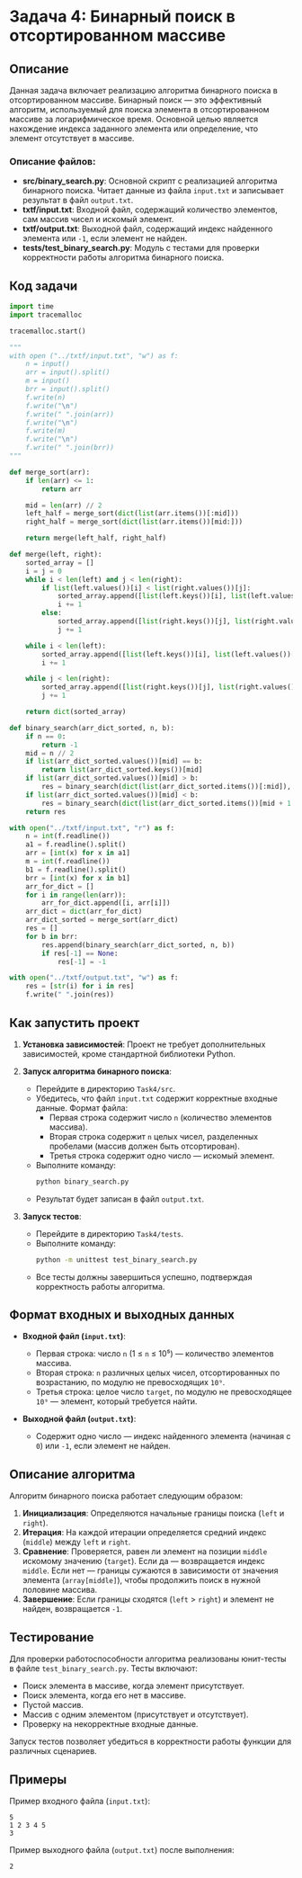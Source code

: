 # Задача 4: Бинарный поиск в отсортированном массиве

## Описание

Данная задача включает реализацию алгоритма бинарного поиска в отсортированном массиве. Бинарный поиск — это эффективный алгоритм, используемый для поиска элемента в отсортированном массиве за логарифмическое время. Основной целью является нахождение индекса заданного элемента или определение, что элемент отсутствует в массиве.

### Описание файлов:

- **src/binary_search.py**: Основной скрипт с реализацией алгоритма бинарного поиска. Читает данные из файла `input.txt` и записывает результат в файл `output.txt`.
- **txtf/input.txt**: Входной файл, содержащий количество элементов, сам массив чисел и искомый элемент.
- **txtf/output.txt**: Выходной файл, содержащий индекс найденного элемента или `-1`, если элемент не найден.
- **tests/test_binary_search.py**: Модуль с тестами для проверки корректности работы алгоритма бинарного поиска.

## Код задачи

```python
import time
import tracemalloc

tracemalloc.start()

"""
with open ("../txtf/input.txt", "w") as f:
    n = input()
    arr = input().split()
    m = input()
    brr = input().split()
    f.write(n)
    f.write("\n")
    f.write(" ".join(arr))
    f.write("\n")
    f.write(m)
    f.write("\n")
    f.write(" ".join(brr))
"""

def merge_sort(arr):
    if len(arr) <= 1:
        return arr

    mid = len(arr) // 2
    left_half = merge_sort(dict(list(arr.items())[:mid]))
    right_half = merge_sort(dict(list(arr.items())[mid:]))

    return merge(left_half, right_half)

def merge(left, right):
    sorted_array = []
    i = j = 0
    while i < len(left) and j < len(right):
        if list(left.values())[i] < list(right.values())[j]:
            sorted_array.append([list(left.keys())[i], list(left.values())[i]])
            i += 1
        else:
            sorted_array.append([list(right.keys())[j], list(right.values())[j]])
            j += 1

    while i < len(left):
        sorted_array.append([list(left.keys())[i], list(left.values())[i]])
        i += 1

    while j < len(right):
        sorted_array.append([list(right.keys())[j], list(right.values())[j]])
        j += 1

    return dict(sorted_array)

def binary_search(arr_dict_sorted, n, b):
    if n == 0:
        return -1
    mid = n // 2
    if list(arr_dict_sorted.values())[mid] == b:
        return list(arr_dict_sorted.keys())[mid]
    if list(arr_dict_sorted.values())[mid] > b:
        res = binary_search(dict(list(arr_dict_sorted.items())[:mid]), len(dict(list(arr_dict_sorted.items())[:mid])), b)
    if list(arr_dict_sorted.values())[mid] < b:
        res = binary_search(dict(list(arr_dict_sorted.items())[mid + 1:]), len(dict(list(arr_dict_sorted.items())[mid + 1:])), b)
    return res

with open("../txtf/input.txt", "r") as f:
    n = int(f.readline())
    a1 = f.readline().split()
    arr = [int(x) for x in a1]
    m = int(f.readline())
    b1 = f.readline().split()
    brr = [int(x) for x in b1]
    arr_for_dict = []
    for i in range(len(arr)):
        arr_for_dict.append([i, arr[i]])
    arr_dict = dict(arr_for_dict)
    arr_dict_sorted = merge_sort(arr_dict)
    res = []
    for b in brr:
        res.append(binary_search(arr_dict_sorted, n, b))
        if res[-1] == None:
            res[-1] = -1

with open("../txtf/output.txt", "w") as f:
    res = [str(i) for i in res]
    f.write(" ".join(res))
```

## Как запустить проект

1. **Установка зависимостей**: Проект не требует дополнительных зависимостей, кроме стандартной библиотеки Python.

2. **Запуск алгоритма бинарного поиска**:

   - Перейдите в директорию `Task4/src`.
   - Убедитесь, что файл `input.txt` содержит корректные входные данные. Формат файла:
     - Первая строка содержит число `n` (количество элементов массива).
     - Вторая строка содержит `n` целых чисел, разделенных пробелами (массив должен быть отсортирован).
     - Третья строка содержит одно число — искомый элемент.
   - Выполните команду:
     ```sh
     python binary_search.py
     ```
   - Результат будет записан в файл `output.txt`.

3. **Запуск тестов**:

   - Перейдите в директорию `Task4/tests`.
   - Выполните команду:
     ```sh
     python -m unittest test_binary_search.py
     ```
   - Все тесты должны завершиться успешно, подтверждая корректность работы алгоритма.

## Формат входных и выходных данных

- **Входной файл (********`input.txt`********)**:

  - Первая строка: число `n` (1 ≤ `n` ≤ 10⁵) — количество элементов массива.
  - Вторая строка: `n` различных целых чисел, отсортированных по возрастанию, по модулю не превосходящих `10⁹`.
  - Третья строка: целое число `target`, по модулю не превосходящее `10⁹` — элемент, который требуется найти.

- **Выходной файл (********`output.txt`********)**:

  - Содержит одно число — индекс найденного элемента (начиная с `0`) или `-1`, если элемент не найден.

## Описание алгоритма

Алгоритм бинарного поиска работает следующим образом:

1. **Инициализация**: Определяются начальные границы поиска (`left` и `right`).
2. **Итерация**: На каждой итерации определяется средний индекс (`middle`) между `left` и `right`.
3. **Сравнение**: Проверяется, равен ли элемент на позиции `middle` искомому значению (`target`). Если да — возвращается индекс `middle`. Если нет — границы сужаются в зависимости от значения элемента (`array[middle]`), чтобы продолжить поиск в нужной половине массива.
4. **Завершение**: Если границы сходятся (`left` > `right`) и элемент не найден, возвращается `-1`.

## Тестирование

Для проверки работоспособности алгоритма реализованы юнит-тесты в файле `test_binary_search.py`. Тесты включают:

- Поиск элемента в массиве, когда элемент присутствует.
- Поиск элемента, когда его нет в массиве.
- Пустой массив.
- Массив с одним элементом (присутствует и отсутствует).
- Проверку на некорректные входные данные.

Запуск тестов позволяет убедиться в корректности работы функции для различных сценариев.

## Примеры

Пример входного файла (`input.txt`):

```
5
1 2 3 4 5
3
```

Пример выходного файла (`output.txt`) после выполнения:

```
2
```

